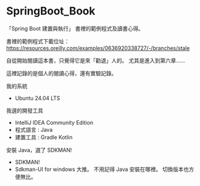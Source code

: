 # SpringBoot_Book

「Spring Boot 建置與執行」
書裡的範例程式及讀書心得。

書裡的範例程式下載位址：
https://resources.oreilly.com/examples/0636920338727/-/branches/stale


自從開始閱讀這本書，只覺得它是來「勸退」人的。
尤其是進入到第六章......


這裡記錄的是個人的閱讀心得，還有實驗記錄。


我的系統
- Ubuntu 24.04 LTS

我選的開發工具
- IntelliJ IDEA Community Edition
- 程式語言 : Java
- 建置工具 : Gradle  Kotlin

安裝 Java，選了 SDKMAN!
- SDKMAN!
- Sdkman-UI for windows
大推。
不用記得 Java 安裝在哪裡。
切換版本也方便無比。

